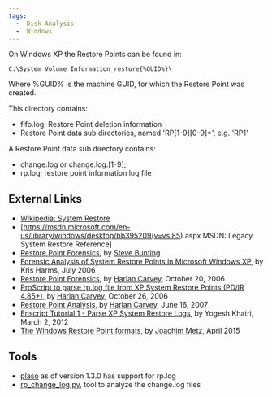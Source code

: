 ```yaml
---
tags:
  -  Disk Analysis
  -  Windows
---
```

On Windows XP the Restore Points can be found in:

    C:\System Volume Information_restore{%GUID%}\

Where %GUID% is the machine GUID, for which the Restore Point was
created.

This directory contains:

- fifo.log; Restore Point deletion information
- Restore Point data sub directories, named 'RP\[1-9\]\[0-9\]\*', e.g.
  'RP1'

A Restore Point data sub directory contains:

- change.log or change.log.\[1-9\];
- rp.log; restore point information log file

## External Links

- [Wikipedia: System
  Restore](http://en.wikipedia.org/wiki/System_Restore)
- \[<https://msdn.microsoft.com/en-us/library/windows/desktop/bb395209(v=vs.85>).aspx
  MSDN: Legacy System Restore Reference\]
- [Restore Point
  Forensics](http://www.stevebunting.org/udpd4n6/forensics/restorepoints.htm),
  by [Steve Bunting](steve_bunting.md)
- [Forensic Analysis of System Restore Points in Microsoft Windows
  XP](http://citeseerx.ist.psu.edu/viewdoc/download?doi=10.1.1.84.4474&rep=rep1&type=pdf),
  by Kris Harms, July 2006
- [Restore Point
  Forensics](http://windowsir.blogspot.ch/2006/10/restore-point-forensics.html),
  by [Harlan Carvey](harlan_carvey.md), October 20, 2006
- [ProScript to parse rp.log file from XP System Restore Points (PD/IR
  4.85+)](https://web.archive.org/web/20090828023053/http://toorcon.techpathways.com/cs/forums/thread/95.aspx),
  by [Harlan Carvey](harlan_carvey.md), October 26, 2006
- [Restore Point
  Analysis](http://windowsir.blogspot.ch/2007/06/restore-point-analysis.html),
  by [Harlan Carvey](harlan_carvey.md), June 16, 2007
- [Enscript Tutorial 1 - Parse XP System Restore
  Logs](http://www.swiftforensics.com/2012/03/enscript-tutorial-1-parse-xp-system.html),
  by Yogesh Khatri, March 2, 2012
- [The Windows Restore Point
  formats](https://github.com/libyal/dtformats/blob/master/documentation/Restore%20point%20formats.asciidoc),
  by [Joachim Metz](joachim_metz.md), April 2015

## Tools

- [plaso](plaso.md) as of version 1.3.0 has support for rp.log
- [rp_change_log.py](https://github.com/libyal/dtformats/blob/master/scripts/rp_change_log.py),
  tool to analyze the change.log files

